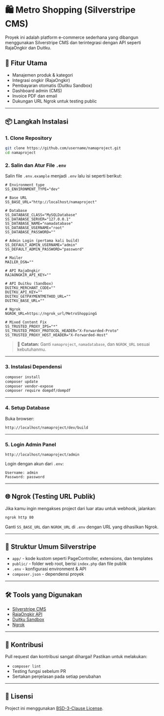 # 🛍️ Metro Shopping (Silverstripe CMS)

Proyek ini adalah platform e-commerce sederhana yang dibangun menggunakan Silverstripe CMS dan terintegrasi dengan API seperti RajaOngkir dan Duitku.

## 🚀 Fitur Utama
- Manajemen produk & kategori
- Integrasi ongkir (RajaOngkir)
- Pembayaran otomatis (Duitku Sandbox)
- Dashboard admin (CMS)
- Invoice PDF dan email
- Dukungan URL Ngrok untuk testing public

---

## 📦 Langkah Instalasi

### 1. Clone Repository

```bash
git clone https://github.com/username/namaproject.git
cd namaproject
```

### 2. Salin dan Atur File `.env`

Salin file `.env.example` menjadi `.env` lalu isi seperti berikut:

```dotenv
# Environment type
SS_ENVIRONMENT_TYPE="dev"

# Base URL
SS_BASE_URL="http://localhost/namaproject"

# Database
SS_DATABASE_CLASS="MySQLDatabase"
SS_DATABASE_SERVER="127.0.0.1"
SS_DATABASE_NAME="namadatabase"
SS_DATABASE_USERNAME="root"
SS_DATABASE_PASSWORD=""

# Admin Login (pertama kali build)
SS_DEFAULT_ADMIN_USERNAME="admin"
SS_DEFAULT_ADMIN_PASSWORD="password"

# Mailer
MAILER_DSN=""

# API RajaOngkir
RAJAONGKIR_API_KEY=""

# API Duitku (Sandbox)
DUITKU_MERCHANT_CODE=""
DUITKU_API_KEY=""
DUITKU_GETPAYMENTMETHOD_URL=""
DUITKU_BASE_URL=""

# Ngrok
NGROK_URL=https://ngrok_url/MetroShoppingG

# Mixed Content Fix
SS_TRUSTED_PROXY_IPS="*"
SS_TRUSTED_PROXY_PROTOCOL_HEADER="X-Forwarded-Proto"
SS_TRUSTED_PROXY_HOST_HEADER="X-Forwarded-Host"
```

> 📝 **Catatan:** Ganti `namaproject`, `namadatabase`, dan `NGROK_URL` sesuai kebutuhanmu.

---

### 3. Instalasi Dependensi

```bash
composer install
composer update
composer vendor-expose
composer require dompdf/dompdf
```

---

### 4. Setup Database

Buka browser:

```
http://localhost/namaproject/dev/build
```

---

### 5. Login Admin Panel

```
http://localhost/namaproject/admin
```

Login dengan akun dari `.env`:
```
Username: admin
Password: password
```

---

## 🌐 Ngrok (Testing URL Publik)

Jika kamu ingin mengakses project dari luar atau untuk webhook, jalankan:

```bash
ngrok http 80
```

Ganti `SS_BASE_URL` dan `NGROK_URL` di `.env` dengan URL yang dihasilkan Ngrok.

---

## 🧩 Struktur Umum Silverstripe

- `app/` - kode kustom seperti PageController, extensions, dan templates
- `public/` - folder web root, berisi `index.php` dan file publik
- `.env` - konfigurasi environment & API
- `composer.json` - dependensi proyek

---

## 🛠️ Tools yang Digunakan

- [Silverstripe CMS](https://www.silverstripe.org/)
- [RajaOngkir API](https://rajaongkir.com/)
- [Duitku Sandbox](https://docs.duitku.com/)
- [Ngrok](https://ngrok.com/)

---

## 🤝 Kontribusi

Pull request dan kontribusi sangat dihargai! Pastikan untuk melakukan:

- `composer lint`
- Testing fungsi sebelum PR
- Sertakan penjelasan pada setiap perubahan

---

## 📄 Lisensi

Project ini menggunakan [BSD-3-Clause License](LICENSE).